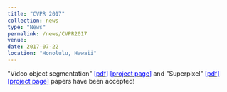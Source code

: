 ```yaml
---
title: "CVPR 2017"
collection: news
type: "News"
permalink: /news/CVPR2017
venue: 
date: 2017-07-22
location: "Honolulu, Hawaii"
---
```


"Video object segmentation" [<span style="color:blue">[pdf]</span>](http://mcl.korea.ac.kr/~dotol1216/Publications/2017_CVPR_WDJANG.pdf) [<span style="color:blue">[project page]</span>](http://mcl.korea.ac.kr/~dotol1216/CVPR2017_CTN/index.html) and "Superpixel" [<span style="color:blue">[pdf]</span>](http://mcl.korea.ac.kr/~dotol1216/Publications/2017_CVPR_SHLEE.pdf) [<span style="color:blue">[project page]</span>](https://mcl.korea.ac.kr/~seholee/research/CVPR2017/index.html) papers have been accepted! 


